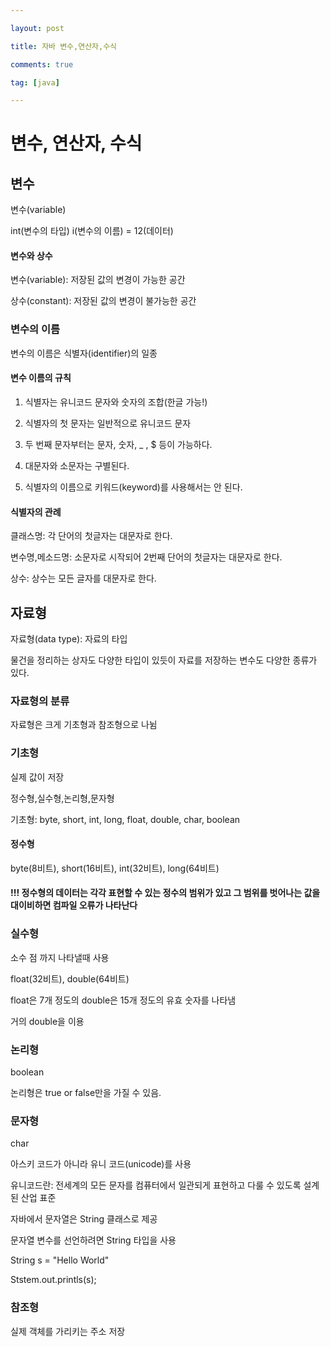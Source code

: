 ```yaml
---

layout: post

title: 자바 변수,연산자,수식

comments: true

tag: [java]

---
```


변수, 연산자, 수식
==================

변수
----

변수(variable)

int(변수의 타입) i(변수의 이름) = 12(데이터)

#### 변수와 상수

변수(variable): 저장된 값의 변경이 가능한 공간

상수(constant): 저장된 값의 변경이 불가능한 공간

### 변수의 이름

변수의 이름은 식별자(identifier)의 일종

#### 변수 이름의 규칙

1.	식별자는 유니코드 문자와 숫자의 조합(한글 가능!)

2.	식별자의 첫 문자는 일반적으로 유니코드 문자

3.	두 번째 문자부터는 문자, 숫자, _ , $ 등이 가능하다.

4.	대문자와 소문자는 구별된다.

5.	식별자의 이름으로 키워드(keyword)를 사용해서는 안 된다.

#### 식별자의 관례

클래스명: 각 단어의 첫글자는 대문자로 한다.

변수명,메소드명: 소문자로 시작되어 2번째 단어의 첫글자는 대문자로 한다.

상수: 상수는 모든 글자를 대문자로 한다.

자료형
------

자료형(data type): 자료의 타입

물건을 정리하는 상자도 다양한 타입이 있듯이 자료를 저장하는 변수도 다양한 종류가 있다.

### 자료형의 분류

자료형은 크게 기초형과 참조형으로 나뉨

### 기초형

실제 값이 저장

정수형,실수형,논리형,문자형

기초형: byte, short, int, long, float, double, char, boolean

#### 정수형

byte(8비트), short(16비트), int(32비트), long(64비트)

#### !!! 정수형의 데이터는 각각 표현할 수 있는 정수의 범위가 있고 그 범위를 벗어나는 값을 대이비하면 컴파일 오류가 나타난다

### 실수형

소수 점 까지 나타낼때 사용

float(32비트), double(64비트)

float은 7개 정도의 double은 15개 정도의 유효 숫자를 나타냄

거의 double을 이용

### 논리형

boolean

논리형은 true or false만을 가질 수 있음.

### 문자형

char

아스키 코드가 아니라 유니 코드(unicode)를 사용

유니코드란: 전세계의 모든 문자를 컴퓨터에서 일관되게 표현하고 다룰 수 있도록 설계된 산업 표준

자바에서 문자열은 String 클래스로 제공

문자열 변수를 선언하려면 String 타입을 사용

String s = "Hello World"

Ststem.out.printls(s);

### 참조형

실제 객체를 가리키는 주소 저장
